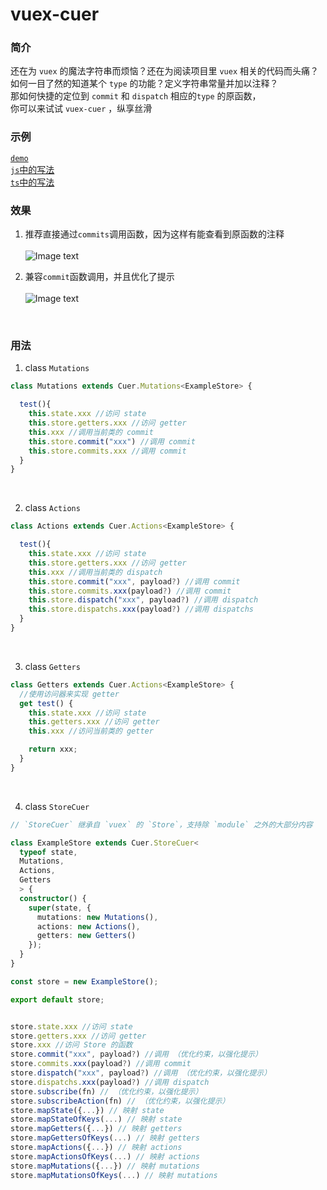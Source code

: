 # vuex-cuer

### 简介
还在为 `vuex` 的魔法字符串而烦恼？还在为阅读项目里 `vuex` 相关的代码而头痛？<br>
如何一目了然的知道某个 `type` 的功能？定义字符串常量并加以注释？
<br>
那如何快捷的定位到 `commit` 和 `dispatch` 相应的`type` 的原函数，
<br>
你可以来试试 `vuex-cuer` ，纵享丝滑

### 示例

[`demo`](https://gitee.com/sharp-feel/vuex-cuer/tree/master/src/example)<br>
[`js`中的写法](https://gitee.com/sharp-feel/vuex-cuer/tree/master/tests/test.store.js)<br>
[`ts`中的写法](https://gitee.com/sharp-feel/vuex-cuer/tree/master/tests/test.store.ts)

### 效果
1. 推荐直接通过`commits`调用函数，因为这样有能查看到原函数的注释<br><br>
![Image text](https://gitee.com/sharp-feel/vuex-cuer/raw/master/result/1.png)<br>

2. 兼容`commit`函数调用，并且优化了提示<br><br>
![Image text](https://gitee.com/sharp-feel/vuex-cuer/raw/master/result/2.png)<br>
<br>

### 用法
1. class `Mutations`
```typescript
class Mutations extends Cuer.Mutations<ExampleStore> {

  test(){
    this.state.xxx //访问 state
    this.store.getters.xxx //访问 getter
    this.xxx //调用当前类的 commit
    this.store.commit("xxx") //调用 commit
    this.store.commits.xxx //调用 commit
  }
}
```
<br>

2. class `Actions`
```typescript
class Actions extends Cuer.Actions<ExampleStore> {

  test(){
    this.state.xxx //访问 state
    this.store.getters.xxx //访问 getter
    this.xxx //调用当前类的 dispatch
    this.store.commit("xxx", payload?) //调用 commit
    this.store.commits.xxx(payload?) //调用 commit
    this.store.dispatch("xxx", payload?) //调用 dispatch
    this.store.dispatchs.xxx(payload?) //调用 dispatchs
  }
}

```
<br>

3. class `Getters`
```typescript
class Getters extends Cuer.Actions<ExampleStore> {
  //使用访问器来实现 getter
  get test() {
    this.state.xxx //访问 state
    this.getters.xxx //访问 getter
    this.xxx //访问当前类的 getter

    return xxx;
  }
}

```
<br>

4. class `StoreCuer`
```typescript
// `StoreCuer` 继承自 `vuex` 的 `Store`，支持除 `module` 之外的大部分内容

class ExampleStore extends Cuer.StoreCuer<
  typeof state,
  Mutations,
  Actions,
  Getters
  > {
  constructor() {
    super(state, {
      mutations: new Mutations(),
      actions: new Actions(),
      getters: new Getters()
    });
  }
}

const store = new ExampleStore();

export default store;


store.state.xxx //访问 state
store.getters.xxx //访问 getter
store.xxx //访问 Store 的函数
store.commit("xxx", payload?) //调用 （优化约束，以强化提示）
store.commits.xxx(payload?) //调用 commit
store.dispatch("xxx", payload?) //调用 （优化约束，以强化提示）
store.dispatchs.xxx(payload?) //调用 dispatch
store.subscribe(fn) // （优化约束，以强化提示）
store.subscribeAction(fn) // （优化约束，以强化提示）
store.mapState({...}) // 映射 state
store.mapStateOfKeys(...) // 映射 state
store.mapGetters({...}) // 映射 getters
store.mapGettersOfKeys(...) // 映射 getters
store.mapActions({...}) // 映射 actions
store.mapActionsOfKeys(...) // 映射 actions
store.mapMutations({...}) // 映射 mutations
store.mapMutationsOfKeys(...) // 映射 mutations


```